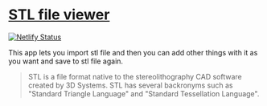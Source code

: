# [STL file viewer](https://stl-viewer.netlify.app/)

[![Netlify Status](https://api.netlify.com/api/v1/badges/2f633706-ba2f-4c3c-bbca-84065d0fa194/deploy-status)](https://app.netlify.com/sites/stl-viewer/deploys)

This app lets you import stl file and then you can add other things with it as you want and save to stl file again.

> STL is a file format native to the stereolithography CAD software created by 3D Systems. STL has several backronyms such as "Standard Triangle Language" and "Standard Tessellation Language".
